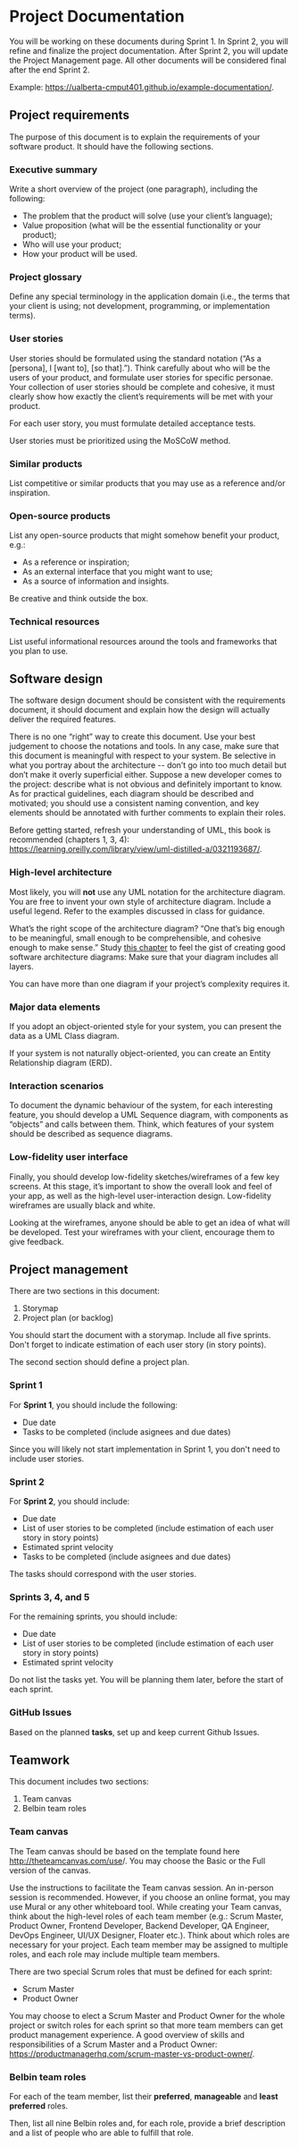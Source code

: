 # Project Documentation

You will be working on these documents during Sprint 1. In Sprint 2, you will refine and finalize the project documentation. After Sprint 2, you will update the Project Management page. All other documents will be considered final after the end Sprint 2.

Example: <https://ualberta-cmput401.github.io/example-documentation/>.

## Project requirements

The purpose of this document is to explain the requirements of your software product. It should have the following sections. 

### Executive summary

Write a short overview of the project (one paragraph), including the following:

* The problem that the product will solve (use your client’s language);
* Value proposition (what will be the essential functionality or your product);
* Who will use your product;
* How your product will be used.

### Project glossary

Define any special terminology in the application domain (i.e., the terms that your client is using; not development, programming, or implementation terms).

### User stories

User stories should be formulated using the standard notation (“As a [persona], I [want to], [so that].”). Think carefully about who will be the users of your product, and formulate user stories for specific personae. Your collection of user stories should be complete and cohesive, it must clearly show how exactly the client’s requirements will be met with your product.

For each user story, you must formulate detailed acceptance tests. 

User stories must be prioritized using the MoSCoW method.

### Similar products

List competitive or similar products that you may use as a reference and/or inspiration.

### Open-source products

List any open-source products that might somehow benefit your product, e.g.:

* As a reference or inspiration;
* As an external interface that you might want to use;
* As a source of information and insights.

Be creative and think outside the box.

### Technical resources

List useful informational resources around the tools and frameworks that you plan to use.


## Software design

The software design document should be consistent with the requirements document, it should document and explain how the design will actually deliver the required features.

There is no one “right” way to create this document. Use your best judgement to choose the notations and tools. In any case, make sure that this document is meaningful with respect to your system. Be selective in what you portray about the architecture -- don’t go into too much detail but don’t make it overly superficial either. Suppose a new developer comes to the project: describe what is not obvious and definitely important to know. As for practical guidelines, each diagram should be described and motivated; you should use a consistent naming convention, and key elements should be annotated with further comments to explain their roles.

Before getting started, refresh your understanding of UML, this book is recommended (chapters 1, 3, 4): <https://learning.oreilly.com/library/view/uml-distilled-a/0321193687/>. 

### High-level architecture

Most likely, you will **not** use any UML notation for the architecture diagram. You are free to invent your own style of architecture diagram. Include a useful legend. Refer to the examples discussed in class for guidance.

What’s the right scope of the architecture diagram? “One that’s big enough to be meaningful, small enough to be comprehensible, and cohesive enough to make sense.” Study [this chapter](https://learning.oreilly.com/library/view/the-software-architect/9781492077534/ch21.html#EmphasisOverCompleteness) to feel the gist of creating good software architecture diagrams: 
Make sure that your diagram includes all layers.

You can have more than one diagram if your project’s complexity requires it. 

### Major data elements 

If you adopt an object-oriented style for your system, you can present the data as a UML Class diagram. 

If your system is not naturally object-oriented, you can create an Entity Relationship diagram (ERD).

### Interaction scenarios

To document the dynamic behaviour of the system, for each interesting feature, you should develop a UML Sequence diagram, with components as “objects” and calls between them. Think, which features of your system should be described as sequence diagrams.

### Low-fidelity user interface

Finally, you should develop low-fidelity sketches/wireframes of a few key screens. At this stage, it’s important to show the overall look and feel of your app, as well as the high-level user-interaction design. Low-fidelity wireframes are usually black and white.

Looking at the wireframes, anyone should be able to get an idea of what will be developed. Test your wireframes with your client, encourage them to give feedback. 


## Project management

There are two sections in this document:

1. Storymap
2. Project plan (or backlog)

You should start the document with a storymap. Include all five sprints. Don't forget to indicate estimation of each user story (in story points).

The second section should define a project plan.

### Sprint 1

For **Sprint 1**, you should include the following:

* Due date
* Tasks to be completed (include asignees and due dates)

Since you will likely not start implementation in Sprint 1, you don't need to include user stories.

### Sprint 2

For **Sprint 2**, you should include:

* Due date
* List of user stories to be completed (include estimation of each user story in story points)
* Estimated sprint velocity
* Tasks to be completed (include asignees and due dates)

The tasks should correspond with the user stories.

### Sprints 3, 4, and 5

For the remaining sprints, you should include:

* Due date
* List of user stories to be completed (include estimation of each user story in story points)
* Estimated sprint velocity

Do not list the tasks yet. You will be planning them later, before the start of each sprint.

### GitHub Issues

Based on the planned **tasks**, set up and keep current Github Issues. 

## Teamwork

This document includes two sections:

1. Team canvas
2. Belbin team roles

### Team canvas

The Team canvas should be based on the template found here <http://theteamcanvas.com/use>/. You may choose the Basic or the Full version of the canvas.

Use the instructions to facilitate the Team canvas session. An in-person session is recommended. However, if you choose an online format, you may use Mural or any other whiteboard tool. While creating your Team canvas, think about the high-level roles of each team member (e.g.: Scrum Master, Product Owner, Frontend Developer, Backend Developer, QA Engineer, DevOps Engineer, UI/UX Designer, Floater etc.). Think about which roles are necessary for your project. Each team member may be assigned to multiple roles, and each role may include multiple team members. 

There are two special Scrum roles that must be defined for each sprint:

* Scrum Master
* Product Owner

You may choose to elect a Scrum Master and Product Owner for the whole project or switch roles for each sprint so that more team members can get product management experience. A good overview of skills and responsibilities of a Scrum Master and a Product Owner: <https://productmanagerhq.com/scrum-master-vs-product-owner/>.

### Belbin team roles

For each of the team member, list their **preferred**, **manageable** and **least preferred** roles.

Then, list all nine Belbin roles and, for each role, provide a brief description and a list of people who are able to fulfill that role.
